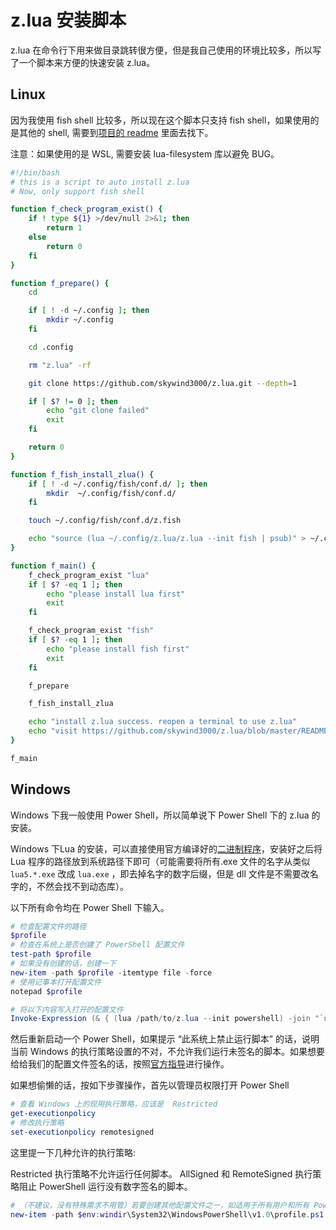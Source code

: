 # z.lua 安装脚本

z.lua 在命令行下用来做目录跳转很方便，但是我自己使用的环境比较多，所以写了一个脚本来方便的快速安装 z.lua。

## Linux

因为我使用 fish shell 比较多，所以现在这个脚本只支持 fish shell，如果使用的是其他的 shell, 需要到[项目的 readme](https://github.com/skywind3000/z.lua/blob/master/README.cn.md) 里面去找下。

注意：如果使用的是 WSL, 需要安装 lua-filesystem 库以避免 BUG。

```bash
#!/bin/bash
# this is a script to auto install z.lua
# Now, only support fish shell

function f_check_program_exist() {
    if ! type ${1} >/dev/null 2>&1; then
        return 1
    else
        return 0
    fi
}

function f_prepare() {
    cd

    if [ ! -d ~/.config ]; then
        mkdir ~/.config
    fi

    cd .config

    rm "z.lua" -rf

    git clone https://github.com/skywind3000/z.lua.git --depth=1

    if [ $? != 0 ]; then
        echo "git clone failed"
        exit
    fi

    return 0
}

function f_fish_install_zlua() {
    if [ ! -d ~/.config/fish/conf.d/ ]; then
        mkdir  ~/.config/fish/conf.d/
    fi

    touch ~/.config/fish/conf.d/z.fish

    echo "source (lua ~/.config/z.lua/z.lua --init fish | psub)" > ~/.config/fish/conf.d/z.fish
}

function f_main() {
    f_check_program_exist "lua"
    if [ $? -eq 1 ]; then
        echo "please install lua first"
        exit
    fi

    f_check_program_exist "fish"
    if [ $? -eq 1 ]; then
        echo "please install fish first"
        exit
    fi

    f_prepare

    f_fish_install_zlua

    echo "install z.lua success. reopen a terminal to use z.lua"
    echo "visit https://github.com/skywind3000/z.lua/blob/master/README.cn.md to see more info"
}

f_main
```

## Windows

Windows 下我一般使用 Power Shell，所以简单说下 Power Shell 下的 z.lua 的安装。

Windows 下Lua 的安装，可以直接使用官方编译好的[二进制程序](http://luabinaries.sourceforge.net/)，安装好之后将 Lua 程序的路径放到系统路径下即可（可能需要将所有.exe 文件的名字从类似 `lua5.*.exe` 改成 `lua.exe` ，即去掉名字的数字后缀，但是 dll 文件是不需要改名字的，不然会找不到动态库）。

以下所有命令均在 Power Shell 下输入。

```powershell
# 检查配置文件的路径
$profile
# 检查在系统上是否创建了 PowerShell 配置文件
test-path $profile
# 如果没有创建的话，创建一下
new-item -path $profile -itemtype file -force
# 使用记事本打开配置文件
notepad $profile

# 将以下内容写入打开的配置文件
Invoke-Expression (& { (lua /path/to/z.lua --init powershell) -join "`n" })
```

然后重新启动一个 Power Shell，如果提示 “此系统上禁止运行脚本” 的话，说明当前 Windows 的执行策略设置的不对，不允许我们运行未签名的脚本。如果想要给给我们的配置文件签名的话，按照[官方指导](https://docs.microsoft.com/zh-cn/powershell/module/microsoft.powershell.core/about/about_signing?view=powershell-7.1)进行操作。

如果想偷懒的话，按如下步骤操作，首先以管理员权限打开 Power Shell

```powershell
# 查看 Windows 上的现用执行策略，应该是  Restricted
get-executionpolicy
# 修改执行策略
set-executionpolicy remotesigned
```

这里提一下几种允许的执行策略:

Restricted 执行策略不允许运行任何脚本。 AllSigned 和 RemoteSigned 执行策略阻止 PowerShell 运行没有数字签名的脚本。

```powershell
# （不建议，没有特殊需求不用管）若要创建其他配置文件之一，如适用于所有用户和所有 Power Shell 的配置文件
new-item -path $env:windir\System32\WindowsPowerShell\v1.0\profile.ps1 -itemtype file -force
```
